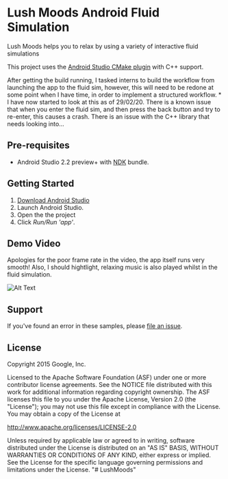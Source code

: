 Lush Moods Android Fluid Simulation
=========
Lush Moods helps you to relax by using a variety of interactive fluid simulations

This project uses the [Android Studio CMake plugin](http://tools.android.com/tech-docs/external-c-builds) with C++ support.

After getting the build running, I tasked interns to build the workflow from launching the app to the fluid sim, however, this will need to be redone at some point when I have time, in order to implement a structured workflow. * I have now started to look at this as of 29/02/20. There is a known issue that when you enter the fluid sim, and then press the back button and try to re-enter, this causes a crash. There is an issue with the C++ library that needs looking into...

Pre-requisites
--------------
- Android Studio 2.2 preview+ with [NDK](https://developer.android.com/ndk/) bundle.

Getting Started
---------------
1. [Download Android Studio](http://developer.android.com/sdk/index.html)
1. Launch Android Studio.
1. Open the the project
1. Click *Run/Run 'app'*.

Demo Video
-----------

Apologies for the poor frame rate in the video, the app itself runs very smooth! Also, I should hightlight, relaxing music is also played whilst in the fluid simulation.

![Alt Text](moods.gif)

Support
-------
If you've found an error in these samples, please [file an issue](https://github.com/ollyc2015/LushMoods/issues/new).

License
-------
Copyright 2015 Google, Inc.

Licensed to the Apache Software Foundation (ASF) under one or more contributor
license agreements.  See the NOTICE file distributed with this work for
additional information regarding copyright ownership.  The ASF licenses this
file to you under the Apache License, Version 2.0 (the "License"); you may not
use this file except in compliance with the License.  You may obtain a copy of
the License at

  http://www.apache.org/licenses/LICENSE-2.0

Unless required by applicable law or agreed to in writing, software
distributed under the License is distributed on an "AS IS" BASIS, WITHOUT
WARRANTIES OR CONDITIONS OF ANY KIND, either express or implied.  See the
License for the specific language governing permissions and limitations under
the License.
"# LushMoods" 
